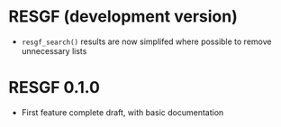 # RESGF (development version)

* `resgf_search()` results are now simplifed where possible to remove unnecessary lists

# RESGF 0.1.0

* First feature complete draft, with basic documentation
